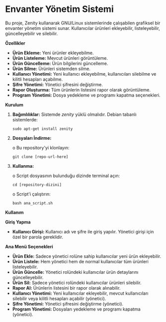 # Envanter Yönetim Sistemi
Bu proje, Zenity kullanarak GNU/Linux sistemlerinde çalışabilen grafiksel bir envanter yönetim sistemi sunar. Kullanıcılar ürünleri ekleyebilir, listeleyebilir, güncelleyebilir ve silebilir. 

**Özellikler**

* **Ürün Ekleme:** Yeni ürünler ekleyebilme.
* **Ürün Listeleme:** Mevcut ürünleri görüntüleme.
* **Ürün Güncelleme:** Ürün bilgilerini güncelleme.
* **Ürün Silme:** Ürünleri sistemden silme.
* **Kullanıcı Yönetimi:** Yeni kullanıcı ekleyebilme, kullanıcıları silebilme ve kilitli hesapları açabilme.
* **Şifre Yönetimi:** Yönetici şifresini değiştirme.
* **Rapor Oluşturma:** Tüm ürünlerin listesini rapor olarak görüntüleme.
* **Program Yönetimi:** Dosya yedekleme ve programı kapatma seçenekleri.

**Kurulum**
   1. **Bağımlılıklar:** Sistemde *zenity* yüklü olmalıdır. Debian tabanlı sistemlerde:

          sudo apt-get install zenity 
   2. **Dosyaları İndirme:**
   
      o Bu repository'yi klonlayın:
   
          git clone [repo-url-here]
   3. **Kullanma:**

      o Script dosyasının bulunduğu dizinde terminal açın:

          cd [repository-dizini]
   
      o Script'i çalıştırın:

          bash ana_script.sh

**Kullanım**

   **Giriş Yapma**
   
   * **Kullanıcı Girişi:** Kullanıcı adı ve şifre ile giriş yapılır. Yönetici girişi için özel bir parola gereklidir.

   **Ana Menü Seçenekleri**

   * **Ürün Ekle:** Sadece yönetici rolüne sahip kullanıcılar yeni ürün ekleyebilir.
   * **Ürün Listele:** Hem yönetici hem de normal kullanıcılar tüm ürünleri listeleyebilir.
   * **Ürün Güncelle:** Yönetici rolündeki kullanıcılar ürün detaylarını güncelleyebilir.
   * **Ürün Sil:** Sadece yönetici rolündeki kullanıcılar ürünleri silebilir.
   * **Rapor Al:** Ürünlerin listesini bir rapor olarak alınabilir.
   * **Kullanıcı Yönetimi:** Yeni kullanıcılar ekleyebilir, mevcut kullanıcıları silebilir veya kilitli hesapları açabilir (yönetici).
   * **Şifre Yönetimi:** Yönetici şifresini değiştirme (yönetici).
   * **Program Yönetimi:** Dosyaları yedekleme ve programı kapatma (yönetici).
